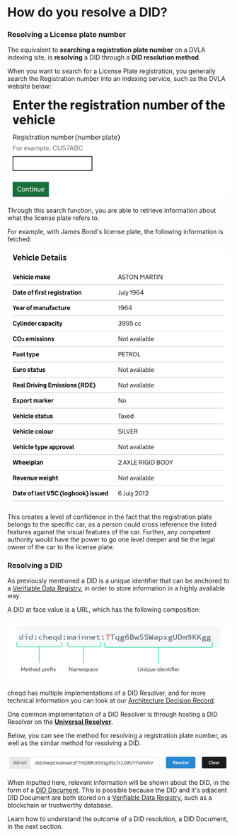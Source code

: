 # How do you resolve a DID?

### Resolving a License plate number

The equivalent to **searching a registration plate number** on a DVLA indexing site, is **resolving** a DID through a **DID resolution method**.&#x20;

When you want to search for a License Plate registration, you generally search the Registration number into an indexing service, such as the DVLA website below:

![Image showing the DVLA license plate number index and search service](<../../../.gitbook/assets/DVLA License plate registry search.png>)

Through this search function, you are able to retrieve information about what the license plate refers to.&#x20;

For example, with James Bond's license plate, the following information is fetched:

![Indexed information about James Bond's DB5](<../../../.gitbook/assets/James Bond DB5 registry details.png>)

This creates a level of confidence in the fact that the registration plate belongs to the specific car, as a person could cross reference the listed features against the visual features of the car. Further, any competent authority would have the power to go one level deeper and tie the legal owner of the car to the license plate.

### Resolving a DID

As previously mentioned a DID is a unique identifier that can be anchored to a [Verifiable Data Registry](what-is-a-verifiable-data-registry.md), in order to store information in a highly available way.&#x20;

A DID at face value is a URL, which has the following composition:

![DID URL syntax and composition](<../../../.gitbook/assets/DID URL syntax.png>)

cheqd has multiple implementations of a DID Resolver, and for more technical information you can look at our [Architecture Decision Record](https://github.com/cheqd/cheqd-node/blob/adr-did-resolver/architecture/adr-list/adr-010-did-resolver.md).&#x20;

One common implementation of a DID Resolver is through hosting a DID Resolver on the [**Universal Resolver**](https://dev.uniresolver.io/).

Below, you can see the method for resolving a registration plate number, as well as the similar method for resolving a DID.

![Two images showing the similarities between a License plate lookup and a DID lookup service](<../../../.gitbook/assets/DID cheqd universal resolver.png>)

When inputted here, relevant information will be shown about the DID, in the form of a [DID Document](what-is-a-did-document.md). This is possible because the DID and it's adjacent DID Document are both stored on a [Verifiable Data Registry](what-is-a-verifiable-data-registry.md), such as a blockchain or trustworthy database.&#x20;

Learn how to understand the outcome of a DID resolution, a DID Document, in the next section.

&#x20;
